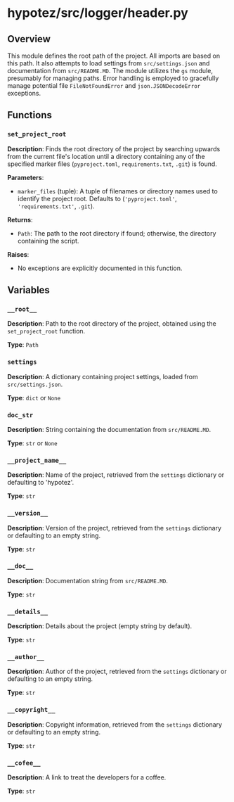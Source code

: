 # hypotez/src/logger/header.py

## Overview

This module defines the root path of the project. All imports are based on this path.  It also attempts to load settings from `src/settings.json` and documentation from `src/README.MD`.  The module utilizes the `gs` module, presumably for managing paths.  Error handling is employed to gracefully manage potential file `FileNotFoundError` and `json.JSONDecodeError` exceptions.

## Functions

### `set_project_root`

**Description**: Finds the root directory of the project by searching upwards from the current file's location until a directory containing any of the specified marker files (`pyproject.toml`, `requirements.txt`, `.git`) is found.

**Parameters**:

- `marker_files` (tuple): A tuple of filenames or directory names used to identify the project root. Defaults to (`'pyproject.toml'`, `'requirements.txt'`, `.git`).


**Returns**:

- `Path`: The path to the root directory if found; otherwise, the directory containing the script.

**Raises**:

- No exceptions are explicitly documented in this function.


## Variables

### `__root__`

**Description**: Path to the root directory of the project, obtained using the `set_project_root` function.

**Type**: `Path`


### `settings`

**Description**: A dictionary containing project settings, loaded from `src/settings.json`.

**Type**: `dict` or `None`


### `doc_str`

**Description**:  String containing the documentation from `src/README.MD`.

**Type**: `str` or `None`


### `__project_name__`

**Description**: Name of the project, retrieved from the `settings` dictionary or defaulting to 'hypotez'.

**Type**: `str`

### `__version__`

**Description**: Version of the project, retrieved from the `settings` dictionary or defaulting to an empty string.

**Type**: `str`

### `__doc__`

**Description**: Documentation string from `src/README.MD`.

**Type**: `str`

### `__details__`

**Description**: Details about the project (empty string by default).

**Type**: `str`

### `__author__`

**Description**: Author of the project, retrieved from the `settings` dictionary or defaulting to an empty string.

**Type**: `str`

### `__copyright__`

**Description**: Copyright information, retrieved from the `settings` dictionary or defaulting to an empty string.

**Type**: `str`

### `__cofee__`

**Description**: A link to treat the developers for a coffee.

**Type**: `str`